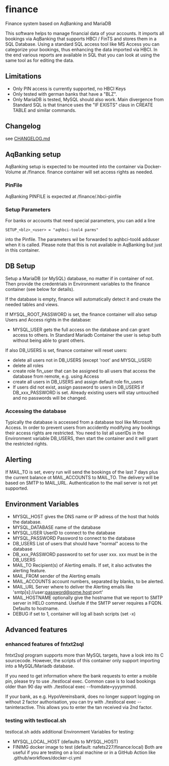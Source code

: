 # finance
Finance system based on AqBanking and MariaDB

This software helps to manage financial data of your accounts. It imports all
bookings via AqBanking that supports HBCI / FinTS and stores them in a SQL
Database. Using a standard SQL access tool like MS Access you can categorize
your bookings, thus enhancing the data imported via HBCI. In the end various
reports are available in SQL that you can look at using the same tool as for
editing the data.

## Limitations
* Only PIN access is currently supported, no HBCI Keys
* Only tested with german banks that have a "BLZ".
* Only MariaDB is tested, MySQL should also work. Main divergence from
  Standard SQL is that tinance uses the "IF EXISTS" claus in CREATE TABLE and
  similar commands.

## Changelog
see [CHANGELOG.md](CHANGELOG.md)

## AqBanking setup
AqBanking setup is expected to be mounted into the container via Docker-Volume
at /finance. finance container will set access rights as needed.
### PinFile
AqBanking PINFILE is expected at /finance/.hbci-pinfile
### Setup Parameters
For banks or accounts that need special parameters, you can add a line
```text
SETUP_<blz>_<user> = "aqhbci-tool4 parms"
```
into the Pinfile. The parameters wil be forwarded to aqhbci-tool4 adduser when
it is called. Please note that this is not available in AqBanking but just in
this container.

## DB Setup
Setup a MariaDB (or MySQL) database, no matter if in container of not.
Then provide the credentrials in Environment variables to the finance container
(see below for details).

If the database is empty, finance will automatically detect it and create the
needed tables and views.

If MYSQL_ROOT_PASSWORD is set, the finance container will also setup Users and
Access rights in the database:
* MYSQL_USER gets the full access on the database and can grant access to
  others. In Standard Mariadb Container the user is setup buth without being
  able to grant others.

If also DB_USERS is set, finance container will reset users:
* delete all users not in DB_USERS (except 'root' and MYSQL_USER)
* delete all roles
* create role fin_user that can be assigned to all users that access the
  database
  from remote, e.g. using Access
* create all users in DB_USERS and assign default role fin_users
* If users did not exist, assign password to users in DB_USERS if
  DB_xxx_PASSWORD is set. Already existing users will stay untouched and no
  passwords will be changed.

### Accessing the database
Typically the database is accessed from a database tool like Microsoft Access.
In order to prevent users from accidently modifying any bookings their access
rights are restricted. You need to list all userIDs in the Environment variable
DB_USERS, then start the container and it will grant the restricted rights.

## Alerting
If MAIL_TO is set, every run will send the bookings of the last 7 days plus the
current balance ot MAIL_ACCOUNTS to MAIL_TO. The delivery will be based on SMTP
to MAIL_URL. Authentication to the mail server is not yet supported.

## Environment Variables
* MYSQL_HOST gives the DNS name or IP adress of the host that holds the
  database.
* MYSQL_DATABASE name of the database
* MYSQL_USER UserID to connect to the database
* MYSQL_PASSWORD Password to connect to the database
* DB_USERS List of users that should have "normal" access to the database
* DB_xxx_PASSWORD password to set for user xxx. xxx must be in the DB_USERS
* MAIL_TO Recipient(s) of Alerting emails. If set, it also activates the
  alerting feature.
* MAIL_FROM sender of the Alerting emails
* MAIL_ACCOUNTS account numbers, separated by blanks, to be alerted.
* MAIL_URL Server where to deliver the Alerting emails like
  'smtp[s]://user:password@some.host:port'
* MAIL_HOSTNAME optionally give the hostname that we report to SMTP server in
  HELO command. Usefule if the SMTP server requires a FQDN. Defaults to
  hostname.
* DEBUG if set to 1, container will log all bash scripts (set -x)

## Advanced features
### enhanced features of fntxt2sql
fntxt2sql program supports more than MySQL targets, have a look into its C
sourcecode. However, the scripts of this container only support importing into
a MySQL/Mariadb database.

If you need to get information where the bank requests to enter a mobile pin,
please try to use ./testlocal exec. Common case is to load bookings older than
90 day with ./testlocal exec --fromdate=yyyymmdd.

If your bank, as e.g. HypoVereinsbank, does no longer support logging on
without 2 factor authorisation, you can try with ./testlocal exec
--taninteractive. This allows you to enter the tan received via 2nd factor.

### testing with testlocal.sh
testlocal.sh adds additional Environment Variables for testing:
* MYSQL_LOCAL_HOST (defaults to MYSQL_HOST)
* FINIMG docker image to test (default: nafets227/finance:local)
Both are useful if you are testing on a local machine or in a GitHub Action
like .github/workflows/docker-ci.yml
